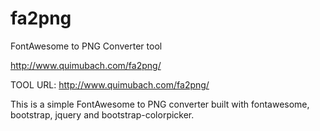 # fa2png
FontAwesome to PNG Converter tool

http://www.quimubach.com/fa2png/

TOOL URL: http://www.quimubach.com/fa2png/

This is a simple FontAwesome to PNG converter built with fontawesome, bootstrap, jquery and bootstrap-colorpicker.
